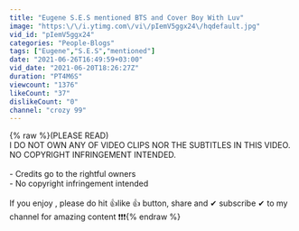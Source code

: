 ```yaml
---
title: "Eugene S.E.S mentioned BTS and Cover Boy With Luv"
image: "https:\/\/i.ytimg.com\/vi\/pIemV5ggx24\/hqdefault.jpg"
vid_id: "pIemV5ggx24"
categories: "People-Blogs"
tags: ["Eugene","S.E.S","mentioned"]
date: "2021-06-26T16:49:59+03:00"
vid_date: "2021-06-20T18:26:27Z"
duration: "PT4M6S"
viewcount: "1376"
likeCount: "37"
dislikeCount: "0"
channel: "crozy 99"
---
```

{% raw %}(PLEASE READ)<br />I DO NOT OWN ANY OF VIDEO CLIPS NOR THE SUBTITLES IN THIS VIDEO. NO COPYRIGHT INFRINGEMENT INTENDED.<br /><br />- Credits go to the rightful owners<br />- No copyright infringement intended<br /><br />If you enjoy , please do hit 👍like 👍 button, share and ✔ subscribe ✔ to my channel for amazing content ❗❗❗{% endraw %}
